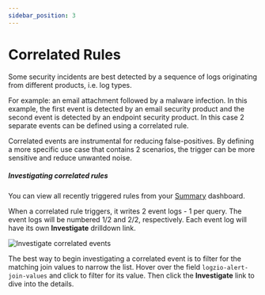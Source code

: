 ```yaml
---
sidebar_position: 3
---
```


# Correlated Rules


Some security incidents are best detected by a sequence of logs originating from different products, i.e. log types.

For example: an email attachment followed by a malware infection.
In this example, the first event is detected by an email security product and the second event is detected by an endpoint security product. In this case 2 separate events can be defined using a correlated rule.

Correlated events are instrumental for reducing false-positives. By defining a more specific use case that contains 2 scenarios, the trigger can be more sensitive and reduce unwanted noise.


##### Investigating correlated rules

You can view all recently triggered rules from your [Summary](https://app.logz.io/#/dashboard/security/summary) dashboard.

When a correlated rule triggers, it writes 2 event logs - 1 per query. The event logs will be numbered 1/2 and 2/2, respectively. Each event log will have its own **Investigate** drilldown link.

![Investigate correlated events](https://dytvr9ot2sszz.cloudfront.net/logz-docs/correlated-alerts/2-event-logs.png)

The best way to begin investigating a correlated event is to filter for the matching join values to narrow the list. Hover over the field `logzio-alert-join-values` and click **<i class="fas fa-search-plus"></i>** to filter for its value. Then click the **Investigate** link to dive into the details.
